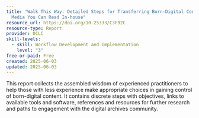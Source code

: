 ```yaml
---
title: "Walk This Way: Detailed Steps for Transferring Born-Digital Content from
  Media You Can Read In-house"
resource_url: https://doi.org/10.25333/C3F92C
resource-type: Report
provider: OCLC
skill-levels:
  - skill: Workflow Development and Implementation
    level: "3"
free-or-paid: Free
created: 2025-06-03
updated: 2025-06-03
---
```

This report collects the assembled wisdom of experienced practitioners to help those with less experience make appropriate choices in gaining control of born-digital content. It contains discrete steps with objectives, links to available tools and software, references and resources for further research and paths to engagement with the digital archives community.
